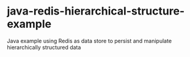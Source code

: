 # java-redis-hierarchical-structure-example
Java example using Redis as data store to persist and manipulate hierarchically structured data

